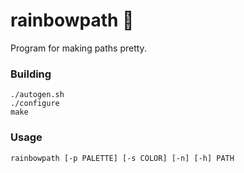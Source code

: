 # rainbowpath 🌈

Program for making paths pretty.

### Building

```shell
./autogen.sh
./configure
make
```

### Usage

```shell
rainbowpath [-p PALETTE] [-s COLOR] [-n] [-h] PATH
```
